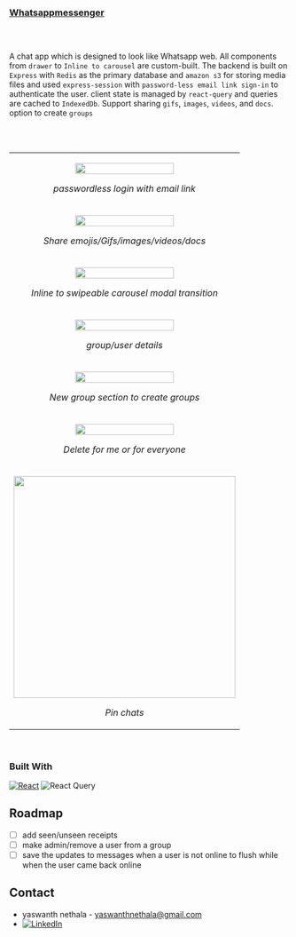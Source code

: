 

<!-- ABOUT THE PROJECT -->

<br>

<br>
<h3 >
 <a href='https://monyflix.vercel.app'>Whatsappmessenger</a>
</h3> 

## 
<br>

A chat app which is designed to look like Whatsapp web. All components from `drawer` to `Inline to carousel`   are custom-built. The backend is built on `Express` with `Redis` as the primary database and `amazon s3` for storing media files and used `express-session` with 
`password-less email link sign-in` to authenticate the user. client state is managed by `react-query` and queries are cached to `IndexedDb`. Support sharing `gifs`, `images`, `videos`, and `docs`.
option to create `groups`

##
<br>


<table align='center' class="table table-bordered">
  <tbody>
    <tr>
      <td>
        <p align="center">
            <img width='66.66%'    alt='' src="https://github.com/nethalayaswanth/whatsapp/assets/55290314/5c87814f-a7c5-4e1c-945c-6fe892c34be2" />
        </p>
				<p  align="center">
				<i>passwordless login with email link</i>	
				</p>
				<p></p>
      </td>
    </tr>
<!--     <tr>
      <td>
        <p align="center">
            <img width='66.66%'   alt='' src="https://github.com/nethalayaswanth/whatsapp/assets/55290314/5c87814f-a7c5-4e1c-945c-6fe892c34be2" />
        </p>
				<p  align="center">
				<i>passwordless login with email link</i>	
				</p>
				<p></p>
      </td>
    </tr> -->
    <tr>
      <td>
        <p align="center">
            <img width='66.66%'   alt='' src="https://github.com/nethalayaswanth/whatsapp/assets/55290314/a228af32-391e-4722-903f-eaf2b979fa0c" />
        </p>
								<p  align="center">
				<i>Share emojis/Gifs/images/videos/docs</i>	
				</p>
				<p></p>
      </td>
    </tr>
    <tr>
      <td>
        <p align="center">
            <img  width='66.66%'  alt='' src="https://github.com/nethalayaswanth/whatsapp/assets/55290314/d882201b-7249-4b82-95c7-826d8bd7c787"/>
        </p>
        	<p  align="center">
				<i>Inline to swipeable carousel modal transition </i>	
				</p>
				<p></p>
      </td>
    </tr>
    <tr>
      <td>
        <p align="center">
            <img  width='66.66%'  alt='' src="https://github.com/nethalayaswanth/whatsapp/assets/55290314/2a42cd15-95f3-413d-8566-ca41600f862d"/>
        </p>
			  	<p  align="center">
				<i>group/user details </i>	
				</p>
				<p></p>
      </td>
    </tr>
    <tr>
      <td>
        <p align="center">
            <img  width='66.66%'  alt='' src="https://github.com/nethalayaswanth/whatsapp/assets/55290314/fd30ed3a-d0f1-4e64-834a-1a69a2c649cf"/>
        </p>
			  <p  align="center">
				<i>New group section to create groups</i>	
				</p>
				<p></p>
      </td>
    </tr>
    <tr>
      <td>
        <p align="center">
            <img width='66.66%'   alt='' src="https://github.com/nethalayaswanth/whatsapp/assets/55290314/f535b2b0-6965-4c53-a2cd-ffd7d50e0488" />
        </p>
				<p  align="center">
				<i>Delete for me or for everyone</i>	
				</p>
				<p></p>
      </td>
    </tr>
    <tr>
      <td>
        <p align="center">
            <img  height='400px'  alt='' src="https://github.com/nethalayaswanth/whatsapp/assets/55290314/6b1ea2ff-5d43-422e-b2f7-be4f40d2888f" />
        </p>
				<p  align="center">
				<i>Pin chats</i>	
				</p>
				<p></p>
      </td>
    </tr>

  </tbody>
</table>

<br/>

### Built With

[![React][React.js]][React-url]
![React Query][ReactQuery]

<!-- ROADMAP -->

## Roadmap

- [ ] add seen/unseen receipts
- [ ] make admin/remove a user from a group
- [ ] save the updates to messages when  a user is not  online to flush while when the user came back online

<!-- LICENSE -->


<!-- CONTACT -->

## Contact

* yaswanth nethala - yaswanthnethala@gmail.com
* [![LinkedIn][linkedin-shield]][linkedin-url]

[linkedin-shield]: https://img.shields.io/badge/-LinkedIn-black.svg?style=for-the-badge&logo=linkedin&colorB=555
[linkedin-url]: https://linkedin.com/in/yaswanthnethala
[Next.js]: https://img.shields.io/badge/next.js-000000?style=for-the-badge&logo=nextdotjs&logoColor=white
[Next-url]: https://nextjs.org/
[React.js]: https://img.shields.io/badge/React-20232A?style=for-the-badge&logo=react&logoColor=61DAFB
[apollo]: https://img.shields.io/badge/Apollo_Graphql-311C87?style=for-the-badge&logo=apollographql&logoColor=white
[ReactQuery]: https://img.shields.io/badge/React_Query-FF4154?style=for-the-badge&logo=reactquery&logoColor=white
[React-url]: https://reactjs.org/
